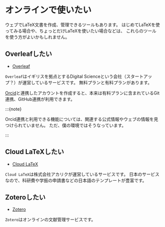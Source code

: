 # オンラインで使いたい

ウェブでLaTeX文書を作成、管理できるツールもあります。
はじめてLaTeXを使ってみる場合や、ちょっとだけLaTeXを使いたい場合などは、
これらのツールを使う方がよいかもしれません。

## Overleafしたい

- [Overleaf](https://www.overleaf.com)

`Overleaf`はイギリスを拠点とするDigital Scienceという会社（スタートアップ？）が運営しているサービスです。
無料プランと有料プランがあります。

[Orcid](https://orcid.org/)と連携したアカウントを作成すると、本来は有料プランに含まれているGit連携、GitHub連携が利用できます。

:::{note}

Orcid連携と利用できる機能については、関連する公式情報やウェブの情報を見つけられていません。
ただ、僕の環境ではそうなっています。

:::

## Cloud LaTeXしたい

- [Cloud LaTeX](https://cloudlatex.io)

`Cloud LaTeX`は株式会社アカリクが運営しているサービスです。
日本のサービスなので、科研費や学振の申請書などの日本語のテンプレートが豊富です。

## Zoteroしたい


- [Zotero](https://www.zotero.org/)

`Zotero`はオンラインの文献管理サービスです。

